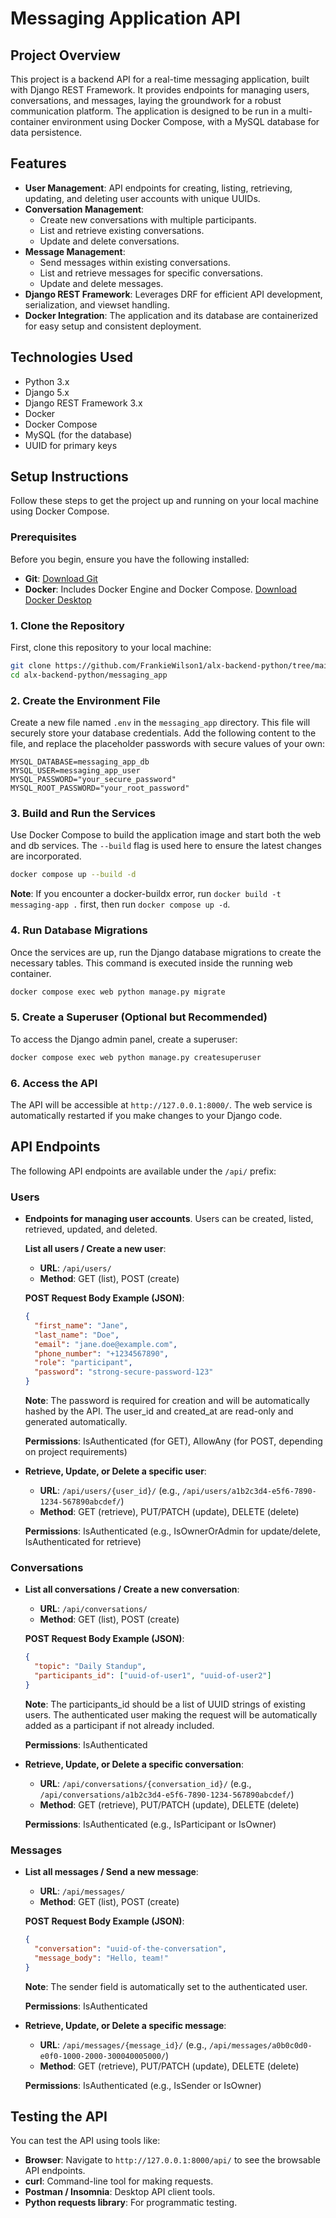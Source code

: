 # Messaging Application API

## Project Overview
This project is a backend API for a real-time messaging application, built with Django REST Framework. It provides endpoints for managing users, conversations, and messages, laying the groundwork for a robust communication platform. The application is designed to be run in a multi-container environment using Docker Compose, with a MySQL database for data persistence.

## Features

- **User Management**: API endpoints for creating, listing, retrieving, updating, and deleting user accounts with unique UUIDs.
- **Conversation Management**:
  - Create new conversations with multiple participants.
  - List and retrieve existing conversations.
  - Update and delete conversations.
- **Message Management**:
  - Send messages within existing conversations.
  - List and retrieve messages for specific conversations.
  - Update and delete messages.
- **Django REST Framework**: Leverages DRF for efficient API development, serialization, and viewset handling.
- **Docker Integration**: The application and its database are containerized for easy setup and consistent deployment.

## Technologies Used

- Python 3.x
- Django 5.x
- Django REST Framework 3.x
- Docker
- Docker Compose
- MySQL (for the database)
- UUID for primary keys

## Setup Instructions

Follow these steps to get the project up and running on your local machine using Docker Compose.

### Prerequisites
Before you begin, ensure you have the following installed:
- **Git**: [Download Git](https://git-scm.com/downloads)
- **Docker**: Includes Docker Engine and Docker Compose. [Download Docker Desktop](https://www.docker.com/products/docker-desktop)

### 1. Clone the Repository

First, clone this repository to your local machine:

```bash
git clone https://github.com/FrankieWilson1/alx-backend-python/tree/main/messaging_app
cd alx-backend-python/messaging_app
```

### 2. Create the Environment File

Create a new file named `.env` in the `messaging_app` directory. This file will securely store your database credentials. Add the following content to the file, and replace the placeholder passwords with secure values of your own:

```
MYSQL_DATABASE=messaging_app_db
MYSQL_USER=messaging_app_user
MYSQL_PASSWORD="your_secure_password"
MYSQL_ROOT_PASSWORD="your_root_password"
```

### 3. Build and Run the Services

Use Docker Compose to build the application image and start both the web and db services. The `--build` flag is used here to ensure the latest changes are incorporated.

```bash
docker compose up --build -d
```

**Note**: If you encounter a docker-buildx error, run `docker build -t messaging-app .` first, then run `docker compose up -d`.

### 4. Run Database Migrations

Once the services are up, run the Django database migrations to create the necessary tables. This command is executed inside the running web container.

```bash
docker compose exec web python manage.py migrate
```

### 5. Create a Superuser (Optional but Recommended)

To access the Django admin panel, create a superuser:

```bash
docker compose exec web python manage.py createsuperuser
```

### 6. Access the API

The API will be accessible at `http://127.0.0.1:8000/`. The web service is automatically restarted if you make changes to your Django code.

## API Endpoints

The following API endpoints are available under the `/api/` prefix:

### Users

- **Endpoints for managing user accounts**. Users can be created, listed, retrieved, updated, and deleted.
  
  **List all users / Create a new user**:
  - **URL**: `/api/users/`
  - **Method**: GET (list), POST (create)
  
  **POST Request Body Example (JSON)**:
  ```json
  {
    "first_name": "Jane",
    "last_name": "Doe",
    "email": "jane.doe@example.com",
    "phone_number": "+1234567890",
    "role": "participant",
    "password": "strong-secure-password-123"
  }
  ```
  **Note**: The password is required for creation and will be automatically hashed by the API. The user_id and created_at are read-only and generated automatically.

  **Permissions**: IsAuthenticated (for GET), AllowAny (for POST, depending on project requirements)

- **Retrieve, Update, or Delete a specific user**:
  - **URL**: `/api/users/{user_id}/` (e.g., `/api/users/a1b2c3d4-e5f6-7890-1234-567890abcdef/`)
  - **Method**: GET (retrieve), PUT/PATCH (update), DELETE (delete)
  
  **Permissions**: IsAuthenticated (e.g., IsOwnerOrAdmin for update/delete, IsAuthenticated for retrieve)

### Conversations

- **List all conversations / Create a new conversation**:
  - **URL**: `/api/conversations/`
  - **Method**: GET (list), POST (create)
  
  **POST Request Body Example (JSON)**:
  ```json
  {
    "topic": "Daily Standup",
    "participants_id": ["uuid-of-user1", "uuid-of-user2"]
  }
  ```
  **Note**: The participants_id should be a list of UUID strings of existing users. The authenticated user making the request will be automatically added as a participant if not already included.

  **Permissions**: IsAuthenticated

- **Retrieve, Update, or Delete a specific conversation**:
  - **URL**: `/api/conversations/{conversation_id}/` (e.g., `/api/conversations/a1b2c3d4-e5f6-7890-1234-567890abcdef/`)
  - **Method**: GET (retrieve), PUT/PATCH (update), DELETE (delete)
  
  **Permissions**: IsAuthenticated (e.g., IsParticipant or IsOwner)

### Messages

- **List all messages / Send a new message**:
  - **URL**: `/api/messages/`
  - **Method**: GET (list), POST (create)
  
  **POST Request Body Example (JSON)**:
  ```json
  {
    "conversation": "uuid-of-the-conversation",
    "message_body": "Hello, team!"
  }
  ```
  **Note**: The sender field is automatically set to the authenticated user.

  **Permissions**: IsAuthenticated

- **Retrieve, Update, or Delete a specific message**:
  - **URL**: `/api/messages/{message_id}/` (e.g., `/api/messages/a0b0c0d0-e0f0-1000-2000-300040005000/`)
  - **Method**: GET (retrieve), PUT/PATCH (update), DELETE (delete)
  
  **Permissions**: IsAuthenticated (e.g., IsSender or IsOwner)

## Testing the API

You can test the API using tools like:

- **Browser**: Navigate to `http://127.0.0.1:8000/api/` to see the browsable API endpoints.
- **curl**: Command-line tool for making requests.
- **Postman / Insomnia**: Desktop API client tools.
- **Python requests library**: For programmatic testing.
